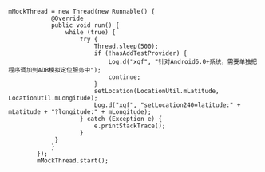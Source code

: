 	mMockThread = new Thread(new Runnable() {
                @Override
                public void run() {
                    while (true) {
                        try {
                            Thread.sleep(500);
                            if (!hasAddTestProvider) {
                                Log.d("xqf", "针对Android6.0+系统，需要单独把程序调加到ADB模拟定位服务中");
                                continue;
                            }
                            setLocation(LocationUtil.mLatitude, LocationUtil.mLongitude);
                            Log.d("xqf", "setLocation240=latitude:" + mLatitude + "?longitude:" + mLongitude);
                        } catch (Exception e) {
                            e.printStackTrace();
                        }
                 }
                }
            });
            mMockThread.start();
